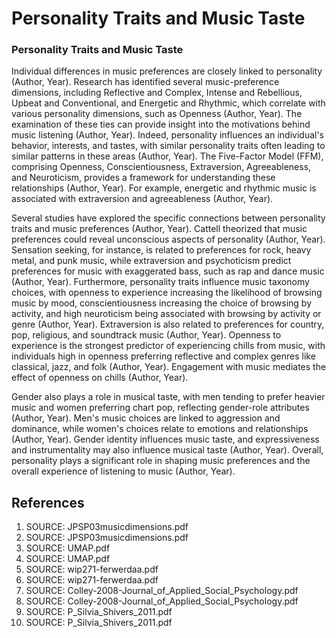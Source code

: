 # Personality Traits and Music Taste

### Personality Traits and Music Taste

Individual differences in music preferences are closely linked to personality (Author, Year). Research has identified several music-preference dimensions, including Reflective and Complex, Intense and Rebellious, Upbeat and Conventional, and Energetic and Rhythmic, which correlate with various personality dimensions, such as Openness (Author, Year). The examination of these ties can provide insight into the motivations behind music listening (Author, Year). Indeed, personality influences an individual's behavior, interests, and tastes, with similar personality traits often leading to similar patterns in these areas (Author, Year). The Five-Factor Model (FFM), comprising Openness, Conscientiousness, Extraversion, Agreeableness, and Neuroticism, provides a framework for understanding these relationships (Author, Year). For example, energetic and rhythmic music is associated with extraversion and agreeableness (Author, Year).

Several studies have explored the specific connections between personality traits and music preferences (Author, Year). Cattell theorized that music preferences could reveal unconscious aspects of personality (Author, Year). Sensation seeking, for instance, is related to preferences for rock, heavy metal, and punk music, while extraversion and psychoticism predict preferences for music with exaggerated bass, such as rap and dance music (Author, Year). Furthermore, personality traits influence music taxonomy choices, with openness to experience increasing the likelihood of browsing music by mood, conscientiousness increasing the choice of browsing by activity, and high neuroticism being associated with browsing by activity or genre (Author, Year). Extraversion is also related to preferences for country, pop, religious, and soundtrack music (Author, Year). Openness to experience is the strongest predictor of experiencing chills from music, with individuals high in openness preferring reflective and complex genres like classical, jazz, and folk (Author, Year). Engagement with music mediates the effect of openness on chills (Author, Year).

Gender also plays a role in musical taste, with men tending to prefer heavier music and women preferring chart pop, reflecting gender-role attributes (Author, Year). Men's music choices are linked to aggression and dominance, while women's choices relate to emotions and relationships (Author, Year). Gender identity influences music taste, and expressiveness and instrumentality may also influence musical taste (Author, Year). Overall, personality plays a significant role in shaping music preferences and the overall experience of listening to music (Author, Year).


## References

1. SOURCE: JPSP03musicdimensions.pdf
2. SOURCE: JPSP03musicdimensions.pdf
3. SOURCE: UMAP.pdf
4. SOURCE: UMAP.pdf
5. SOURCE: wip271-ferwerdaa.pdf
6. SOURCE: wip271-ferwerdaa.pdf
7. SOURCE: Colley-2008-Journal_of_Applied_Social_Psychology.pdf
8. SOURCE: Colley-2008-Journal_of_Applied_Social_Psychology.pdf
9. SOURCE: P_Silvia_Shivers_2011.pdf
10. SOURCE: P_Silvia_Shivers_2011.pdf
